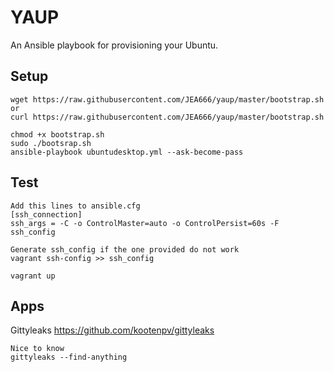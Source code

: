 # YAUP
An Ansible playbook for provisioning your Ubuntu.    

## Setup

    wget https://raw.githubusercontent.com/JEA666/yaup/master/bootstrap.sh    
    or  
    curl https://raw.githubusercontent.com/JEA666/yaup/master/bootstrap.sh

    chmod +x bootstrap.sh    
    sudo ./bootsrap.sh    
    ansible-playbook ubuntudesktop.yml --ask-become-pass

## Test  

    Add this lines to ansible.cfg
    [ssh_connection]
    ssh_args = -C -o ControlMaster=auto -o ControlPersist=60s -F ssh_config

    Generate ssh_config if the one provided do not work
    vagrant ssh-config >> ssh_config

    vagrant up

## Apps
Gittyleaks https://github.com/kootenpv/gittyleaks

    Nice to know
    gittyleaks --find-anything

